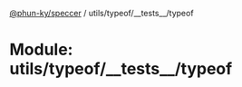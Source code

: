 [@phun-ky/speccer](../README.md) / utils/typeof/\_\_tests\_\_/typeof

# Module: utils/typeof/\_\_tests\_\_/typeof
